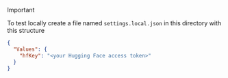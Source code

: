 > [!IMPORTANT]
> To test locally create a file named `settings.local.json` in this directory with this structure
>
> ```json
> {
>   "Values": {
>     "hfKey": "<your Hugging Face access token>"
>   }
> }
> ```
